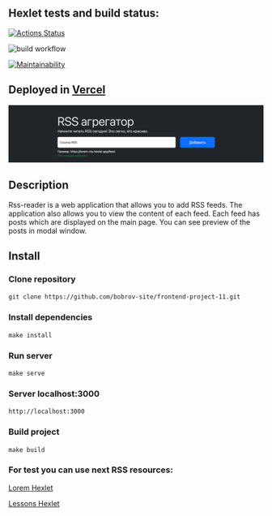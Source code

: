 ## Hexlet tests and build status:
[![Actions Status](https://github.com/bobrov-site/frontend-project-11/actions/workflows/hexlet-check.yml/badge.svg)](https://github.com/bobrov-site/frontend-project-11/actions)

![build workflow](https://github.com/bobrov-site/frontend-project-11/actions/workflows/build.yml/badge.svg)

[![Maintainability](https://api.codeclimate.com/v1/badges/92ea574d86b929b45b52/maintainability)](https://codeclimate.com/github/bobrov-site/frontend-project-11/maintainability)

## Deployed in [Vercel](https://frontend-project-11-drab-eight.vercel.app)

![preview.png](src/preview.png)

## Description

Rss-reader is a web application that allows you to add RSS feeds. The application also allows you to view the content of each feed. Each feed has posts which are displayed on the main page. You can see preview of the posts in modal window.

## Install

### Clone repository
    git clone https://github.com/bobrov-site/frontend-project-11.git

### Install dependencies

    make install

### Run server
    make serve

### Server localhost:3000
    http://localhost:3000

### Build project

    make build

### For test you can use next RSS resources:
[Lorem Hexlet](https://lorem-rss.hexlet.app/feed)

[Lessons Hexlet](https://ru.hexlet.io/lessons.rss)